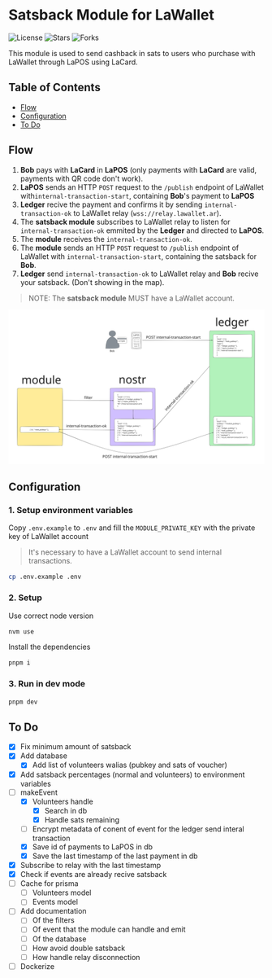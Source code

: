 # Satsback Module for LaWallet

<!-- ![Latest Release](https://badgen.net/github/release/lawalletio/satsback/stable/?color=blue&icon=bitcoin-lightning) -->

![License](https://badgen.net/github/license/lawalletio/satsback/?color=cyan)
![Stars](https://badgen.net/github/stars/lawalletio/satsback/?color=yellow)
![Forks](https://badgen.net/github/forks/lawalletio/satsback/?color=grey)

This module is used to send cashback in sats to users who purchase with LaWallet through LaPOS using LaCard.

## Table of Contents

-   [Flow](#flow)
-   [Configuration](#configuration)
-   [To Do](#to-do)

## Flow

1. **Bob** pays with **LaCard** in **LaPOS** (only payments with **LaCard** are valid, payments with QR code don't work).
2. **LaPOS** sends an HTTP `POST` request to the `/publish` endpoint of LaWallet with`internal-transaction-start`, containing **Bob**'s payment to **LaPOS**
3. **Ledger** recive the payment and confirms it by sending `internal-transaction-ok` to LaWallet relay (`wss://relay.lawallet.ar`).
4. The **satsback module** subscribes to LaWallet relay to listen for `internal-transaction-ok` emmited by the **Ledger** and directed to **LaPOS**.
5. The **module** receives the `internal-transaction-ok`.
6. The **module** sends an HTTP `POST` request to `/publish` endpoint of LaWallet with `internal-transaction-start`, containing the satsback for **Bob**.
7. **Ledger** send `internal-transaction-ok` to LaWallet relay and **Bob** recive your satsback. (Don't showing in the map).

> NOTE: The **satsback module** MUST have a LaWallet account.

<img
    src="./public/satsback-map.svg"
    alt="satsback flow"
/>

## Configuration

### 1. Setup environment variables

Copy `.env.example` to `.env` and fill the `MODULE_PRIVATE_KEY` with the private key of LaWallet account

> It's necessary to have a LaWallet account to send internal transactions.

```bash
cp .env.example .env
```

### 2. Setup

Use correct node version

```bash
nvm use
```

Install the dependencies

```bash
pnpm i
```

### 3. Run in dev mode

```bash
pnpm dev
```

## To Do

-   [x] Fix minimum amount of satsback
-   [x] Add database
    -   [x] Add list of volunteers walias (pubkey and sats of voucher)
-   [x] Add satsback percentages (normal and volunteers) to environment variables
-   [ ] makeEvent
    -   [x] Volunteers handle
        -   [x] Search in db
        -   [x] Handle sats remaining
    -   [ ] Encrypt metadata of conent of event for the ledger send interal transaction
    -   [x] Save id of payments to LaPOS in db
    -   [x] Save the last timestamp of the last payment in db
-   [x] Subscribe to relay with the last timestamp
-   [x] Check if events are already recive satsback
-   [ ] Cache for prisma
    -   [ ] Volunteers model
    -   [ ] Events model
-   [ ] Add documentation
    -   [ ] Of the filters
    -   [ ] Of event that the module can handle and emit
    -   [ ] Of the database
    -   [ ] How avoid double satsback
    -   [ ] How handle relay disconnection
-   [ ] Dockerize
